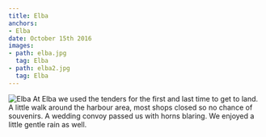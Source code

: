 ```yaml
---
title: Elba
anchors:
- Elba
date: October 15th 2016
images:
- path: elba.jpg
  tag: Elba
- path: elba2.jpg
  tag: Elba
---
```

![Elba](elba.jpg)
At Elba we used the tenders for the first and last time to get to land.
A little walk around the harbour area, most shops closed so no chance of souvenirs.
A wedding convoy passed us with horns blaring. We enjoyed a little gentle rain as well.
